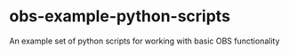 # obs-example-python-scripts
An example set of python scripts for working with basic OBS functionality

